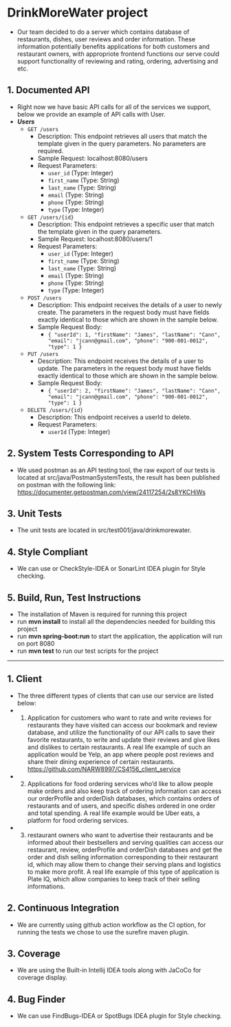 # DrinkMoreWater project
* Our team decided to do a server which contains database of restaurants, dishes, user reviews and order information. These information potentially benefits applications for both customers and restaurant owners, with appropriote frontend functions our serve could support functionality of reviewing and rating, ordering, advertising and etc.

## 1. Documented API
* Right now we have basic API calls for all of the services we support, below we provide an example of API calls with User.
* ___Users___
     * `GET /users`  
          * Description: This endpoint retrieves all users that match the template given in the query parameters. No parameters are required.  
          * Sample Request: localhost:8080/users  
          * Request Parameters:  
               * `user_id` (Type: Integer)  
               * `first_name` (Type: String)  
               * `last_name` (Type: String)  
               * `email` (Type: String)  
               * `phone` (Type: String)  
               * `type` (Type: Integer)  
    * `GET /users/{id}`  
        * Description: This endpoint retrieves a specific user that match the template given in the query parameters.  
        * Sample Request: localhost:8080/users/1  
        * Request Parameters:  
            * `user_id` (Type: Integer)  
            * `first_name` (Type: String)  
            * `last_name` (Type: String)  
            * `email` (Type: String)  
            * `phone` (Type: String)  
            * `type` (Type: Integer)  
    * `POST /users`  
        * Description: This endpoint receives the details of a user to newly create. The parameters in the request body must have fields exactly identical to those which are shown in the sample below.  
        * Sample Request Body:  
            * `{ "userId": 1, "firstName": "James", "lastName": "Cann", "email": "jcann@gmail.com", "phone": "900-001-0012", "type": 1 }`  
    * `PUT /users`  
        * Description: This endpoint receives the details of a user to update. The parameters in the request body must have fields exactly identical to those which are shown in the sample below.  
        * Sample Request Body:  
            * `{ "userId": 2, "firstName": "James", "lastName": "Cann", "email": "jcann@gmail.com", "phone": "900-001-0012", "type": 1 }`  
    * `DELETE /users/{id}`  
        * Description: This endpoint receives a userId to delete.  
        * Request Parameters:  
            * `userId` (Type: Integer)  
            
## 2. System Tests Corresponding to API
  * We used postman as an API testing tool, the raw export of our tests is located at src/java/PostmanSystemTests, the result has been published on postman with the following link: https://documenter.getpostman.com/view/24117254/2s8YKCHiWs  
## 3. Unit Tests
  * The unit tests are located in src/test001/java/drinkmorewater.

## 4. Style Compliant
  * We can use or CheckStyle-IDEA or SonarLint IDEA plugin for Style checking.

## 5. Build, Run, Test Instructions
  * The installation of Maven is required for running this project
  * run **mvn install** to install all the dependencies needed for building this project
  * run **mvn spring-boot:run** to start the application, the application will run on port 8080
  * run **mvn test** to run our test scripts for the project

-------------------------------------------------------------------------------------------------------------------------------------------------------------------

## 1. Client
* The three different types of clients that can use our service are listed below:  
* 1. Application for customers who want to rate and write reviews for restaurants they have visited can access our bookmark and review database, and utilize the functionality of our API calls to save their favorite restaurants, to write and update their reviews and give likes and dislikes to certain restaurants. A real life example of such an application would be Yelp, an app where people post reviews and share their dining experience of certain restaurants.   
  https://github.com/NARW8997/CS4156_client_service
* 2. Applications for food ordering services who’d like to allow people make orders and also keep track of ordering information can access our orderProfile and orderDish databases, which contains orders of restaurants and of users, and specific dishes ordered in one order and total spending. A real life example would be Uber eats, a platform for food ordering services.
* 3. restaurant owners who want to advertise their restaurants and be informed about their bestsellers and serving qualities can access our restaurant, review, orderProfile and orderDish databases and get the order and dish selling information corresponding to their restaurant id, which may allow them to change their serving plans and logistics to make more profit. A real life example of this type of application is Plate IQ, which allow companies to keep track of their selling informations.
    


## 2. Continuous Integration
  * We are currently using github action workflow as the CI option, for running the tests we chose to use the surefire maven plugin.
## 3. Coverage
  * We are using the Built-in Intellij IDEA tools along with JaCoCo for coverage display. 
## 4. Bug Finder
  * We can use FindBugs-IDEA or SpotBugs IDEA plugin for Style checking.
